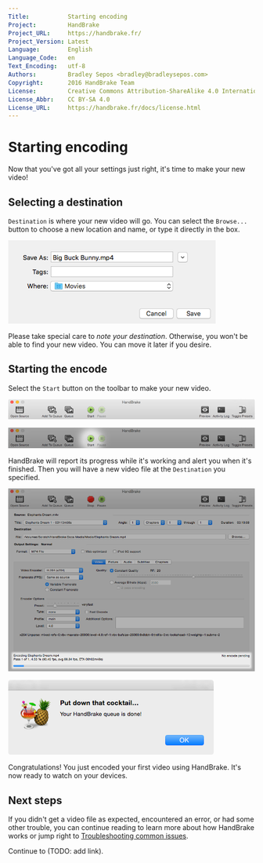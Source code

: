 ```yaml
---
Title:           Starting encoding
Project:         HandBrake
Project_URL:     https://handbrake.fr/
Project_Version: Latest
Language:        English
Language_Code:   en
Text_Encoding:   utf-8
Authors:         Bradley Sepos <bradley@bradleysepos.com>
Copyright:       2016 HandBrake Team
License:         Creative Commons Attribution-ShareAlike 4.0 International
License_Abbr:    CC BY-SA 4.0
License_URL:     https://handbrake.fr/docs/license.html
---
```


Starting encoding
=================

Now that you've got all your settings just right, it's time to make your new video!

## Selecting a destination

`Destination` is where your new video will go. You can select the `Browse...` button to choose a new location and name, or type it directly in the box.

<!-- .system-lin -->

<!-- TODO: Linux figures. -->

<!-- /.system-lin -->
<!-- .system-mac -->

![Selecting a destination](../images/mac/destination.png)

<!-- /.system-mac -->
<!-- .system-win -->

<!-- TODO: Windows figures. -->

<!-- /.system-win -->

Please take special care to *note your destination*. Otherwise, you won't be able to find your new video. You can move it later if you desire.

## Starting the encode

Select the `Start` button on the toolbar to make your new video.

<!-- .system-lin -->

<!-- TODO: Linux figures. -->

<!-- /.system-lin -->
<!-- .system-mac -->

![Main window toolbar](../images/mac/toolbar.png "The Toolbar provides easy access to HandBrake's most common functions.")

![Starting an encode](../images/mac/start-button.png "The Start button begins encoding.")

<!-- /.system-mac -->
<!-- .system-win -->

<!-- TODO: Windows figures. -->

<!-- /.system-win -->

HandBrake will report its progress while it's working and alert you when it's finished. Then you will have a new video file at the `Destination` you specified.

<!-- .system-lin -->

<!-- TODO: Linux figures. -->

<!-- /.system-lin -->
<!-- .system-mac -->

![Encode progress](../images/mac/encode-progress.png "HandBrake reports its progress during encoding.")

![Encoding complete alert](../images/mac/encode-complete.png "HandBrake shows an alert when finished encoding.")

<!-- /.system-mac -->
<!-- .system-win -->

<!-- TODO: Windows figures. -->

<!-- /.system-win -->

Congratulations! You just encoded your first video using HandBrake. It's now ready to watch on your devices.

## Next steps

If you didn't get a video file as expected, encountered an error, or had some other trouble, you can continue reading to learn more about how HandBrake works or jump right to [Troubleshooting common issues](../help/troubleshooting-common-issues.html).

Continue to (TODO: add link).
